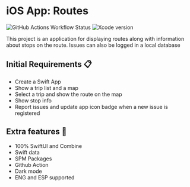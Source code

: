 # iOS App: Routes
![GitHub Actions Workflow Status](https://img.shields.io/github/actions/workflow/status/manucodin/routes/main.yml) ![Xcode version](https://img.shields.io/badge/Xcode-15.3-blue&logo=xcode&logoColor=white)

This project is an application for displaying routes along with information about stops on the route. Issues can also be logged in a local database

## Initial Requirements 📋
- Create a Swift App
- Show a trip list and a map
- Select a trip and show the route on the map
- Show stop info
- Report issues and update app icon badge when a new issue is registered

## Extra features 🚀
- 100% SwiftUI and Combine
- Swift data
- SPM Packages
- Github Action
- Dark mode
- ENG and ESP supported
